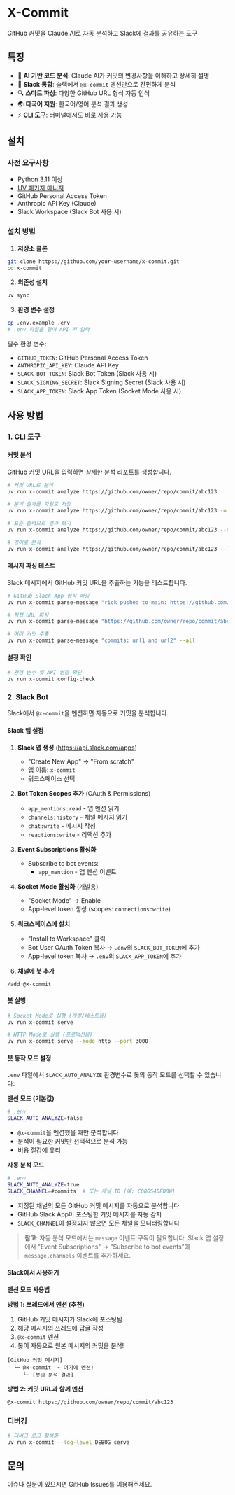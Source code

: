 # X-Commit

GitHub 커밋을 Claude AI로 자동 분석하고 Slack에 결과를 공유하는 도구

## 특징

- 🤖 **AI 기반 코드 분석**: Claude AI가 커밋의 변경사항을 이해하고 상세히 설명
- 💬 **Slack 통합**: 슬랙에서 `@x-commit` 멘션만으로 간편하게 분석
- 🔍 **스마트 파싱**: 다양한 GitHub URL 형식 자동 인식
- 🌏 **다국어 지원**: 한국어/영어 분석 결과 생성
- ⚡ **CLI 도구**: 터미널에서도 바로 사용 가능

## 설치

### 사전 요구사항

- Python 3.11 이상
- [UV 패키지 매니저](https://github.com/astral-sh/uv)
- GitHub Personal Access Token
- Anthropic API Key (Claude)
- Slack Workspace (Slack Bot 사용 시)

### 설치 방법

1. **저장소 클론**
```bash
git clone https://github.com/your-username/x-commit.git
cd x-commit
```

2. **의존성 설치**
```bash
uv sync
```

3. **환경 변수 설정**
```bash
cp .env.example .env
# .env 파일을 열어 API 키 입력
```

필수 환경 변수:
- `GITHUB_TOKEN`: GitHub Personal Access Token
- `ANTHROPIC_API_KEY`: Claude API Key
- `SLACK_BOT_TOKEN`: Slack Bot Token (Slack 사용 시)
- `SLACK_SIGNING_SECRET`: Slack Signing Secret (Slack 사용 시)
- `SLACK_APP_TOKEN`: Slack App Token (Socket Mode 사용 시)

## 사용 방법

### 1. CLI 도구

#### 커밋 분석

GitHub 커밋 URL을 입력하면 상세한 분석 리포트를 생성합니다.

```bash
# 커밋 URL로 분석
uv run x-commit analyze https://github.com/owner/repo/commit/abc123

# 분석 결과를 파일로 저장
uv run x-commit analyze https://github.com/owner/repo/commit/abc123 -o report.md

# 표준 출력으로 결과 보기
uv run x-commit analyze https://github.com/owner/repo/commit/abc123 --stdout

# 영어로 분석
uv run x-commit analyze https://github.com/owner/repo/commit/abc123 --language english
```

#### 메시지 파싱 테스트

Slack 메시지에서 GitHub 커밋 URL을 추출하는 기능을 테스트합니다.

```bash
# GitHub Slack App 형식 파싱
uv run x-commit parse-message "rick pushed to main: https://github.com/owner/repo/commit/abc123 - Fix bug"

# 직접 URL 파싱
uv run x-commit parse-message "https://github.com/owner/repo/commit/abc123"

# 여러 커밋 추출
uv run x-commit parse-message "commits: url1 and url2" --all
```

#### 설정 확인

```bash
# 환경 변수 및 API 연결 확인
uv run x-commit config-check
```

### 2. Slack Bot

Slack에서 `@x-commit`을 멘션하면 자동으로 커밋을 분석합니다.

#### Slack 앱 설정

1. **Slack 앱 생성** (https://api.slack.com/apps)
   - "Create New App" → "From scratch"
   - 앱 이름: `x-commit`
   - 워크스페이스 선택

2. **Bot Token Scopes 추가** (OAuth & Permissions)
   - `app_mentions:read` - 앱 멘션 읽기
   - `channels:history` - 채널 메시지 읽기
   - `chat:write` - 메시지 작성
   - `reactions:write` - 리액션 추가

3. **Event Subscriptions 활성화**
   - Subscribe to bot events:
     - `app_mention` - 앱 멘션 이벤트

4. **Socket Mode 활성화** (개발용)
   - "Socket Mode" → Enable
   - App-level token 생성 (scopes: `connections:write`)

5. **워크스페이스에 설치**
   - "Install to Workspace" 클릭
   - Bot User OAuth Token 복사 → `.env`의 `SLACK_BOT_TOKEN`에 추가
   - App-level token 복사 → `.env`의 `SLACK_APP_TOKEN`에 추가

6. **채널에 봇 추가**
```
/add @x-commit
```

#### 봇 실행

```bash
# Socket Mode로 실행 (개발/테스트용)
uv run x-commit serve

# HTTP Mode로 실행 (프로덕션용)
uv run x-commit serve --mode http --port 3000
```

#### 봇 동작 모드 설정

`.env` 파일에서 `SLACK_AUTO_ANALYZE` 환경변수로 봇의 동작 모드를 선택할 수 있습니다:

**멘션 모드 (기본값)**
```bash
# .env
SLACK_AUTO_ANALYZE=false
```
- `@x-commit`을 멘션했을 때만 분석합니다
- 분석이 필요한 커밋만 선택적으로 분석 가능
- 비용 절감에 유리

**자동 분석 모드**
```bash
# .env
SLACK_AUTO_ANALYZE=true
SLACK_CHANNEL=#commits  # 또는 채널 ID (예: C08GS45FD8W)
```
- 지정된 채널의 모든 GitHub 커밋 메시지를 자동으로 분석합니다
- GitHub Slack App이 포스팅한 커밋 메시지를 자동 감지
- `SLACK_CHANNEL`이 설정되지 않으면 모든 채널을 모니터링합니다

> **참고**: 자동 분석 모드에서는 `message` 이벤트 구독이 필요합니다. Slack 앱 설정에서 "Event Subscriptions" → "Subscribe to bot events"에 `message.channels` 이벤트를 추가하세요.

#### Slack에서 사용하기

**멘션 모드 사용법**

**방법 1: 쓰레드에서 멘션 (추천)**

1. GitHub 커밋 메시지가 Slack에 포스팅됨
2. 해당 메시지의 쓰레드에 답글 작성
3. `@x-commit` 멘션
4. 봇이 자동으로 원본 메시지의 커밋을 분석!

```
[GitHub 커밋 메시지]
  └─ @x-commit  ← 여기에 멘션!
     └─ [봇의 분석 결과]
```

**방법 2: 커밋 URL과 함께 멘션**

```
@x-commit https://github.com/owner/repo/commit/abc123
```


### 디버깅

```bash
# 디버그 로그 활성화
uv run x-commit --log-level DEBUG serve
```

## 문의

이슈나 질문이 있으시면 GitHub Issues를 이용해주세요.
